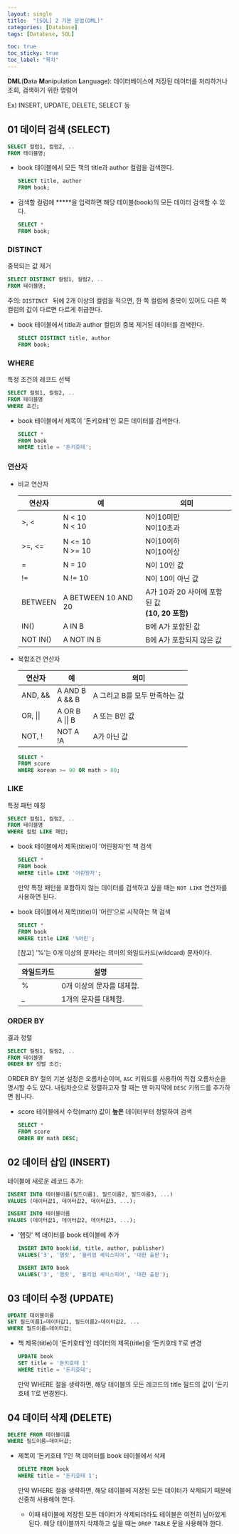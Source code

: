 ```yaml
---
layout: single
title:  "[SQL] 2 기본 문법(DML)"
categories: [Database]
tags: [Database, SQL]

toc: true
toc_sticky: true
toc_label: "목차"
---
```


**DML**(**D**ata **M**anipulation **L**anguage): 데이터베이스에 저장된 데이터를 처리하거나 조회, 검색하기 위한 명령어

Ex) INSERT, UPDATE, DELETE, SELECT 등

## 01 데이터 검색 (SELECT)

```sql
SELECT 컬럼1, 컬럼2, ..
FROM 테이블명;
```

- book 테이블에서 모든 책의 title과 author 컬럼을 검색한다.

  ```sql
  SELECT title, author
  FROM book;
  ```

- 검색할 컬럼에 **\***을 입력하면 해당 테이블(book)의 모든 데이터 검색할 수 있다.

  ```sql
  SELECT *
  FROM book;
  ```

### DISTINCT

중복되는 값 제거

```sql
SELECT DISTINCT 컬럼1, 컬럼2, ..
FROM 테이블명;
```

주의: ```DISTINCT ``` 뒤에 2개 이상의 컬럼을 적으면, 한 쪽 컬럼에 중복이 있어도 다른 쪽 컬럼의 값이 다르면 다르게 취급한다. 

- book 테이블에서 title과 author 컬럼의 중복 제거된 데이터를 검색한다.

  ```sql
  SELECT DISTINCT title, author
  FROM book;
  ```

### WHERE

특정 조건의 레코드 선택

```sql
SELECT 컬럼1, 컬럼2, ..
FROM 테이블명
WHERE 조건;
```

- book 테이블에서 제목이 '돈키호테'인 모든 데이터를 검색한다.

  ```sql
  SELECT *
  FROM book
  WHERE title = '돈키호테';
  ```

### 연산자

- 비교 연산자

  | 연산자   | 예                    | 의미                                                 |
  | -------- | --------------------- | ---------------------------------------------------- |
  | >, <     | N < 10<br />N < 10    | N이10미만 <br />N이10초과                            |
  | >=, <=   | N <= 10<br /> N >= 10 | N이10이하 <br />N이10이상                            |
  | =        | N = 10                | N이 10인 값                                          |
  | !=       | N != 10               | N이 10이 아닌 값                                     |
  | BETWEEN  | A BETWEEN 10 AND 20   | A가 10과 20 사이에 포함된 값<br /> **(10, 20 포함)** |
  | IN()     | A IN B                | B에 A가 포함된 값                                    |
  | NOT IN() | A NOT IN B            | B에 A가 포함되지 않은 값                             |

- 복합조건 연산자

  | 연산자   | 예                    | 의미                          |
  | -------- | --------------------- | ----------------------------- |
  | AND, &&  | A AND B<br /> A && B  | A 그리고 B를 모두 만족하는 값 |
  | OR, \|\| | A OR B <br />A \|\| B | A 또는 B인 값                 |
  | NOT, !   | NOT A <br />!A        | A가 아닌 값                   |

  ```sql
  SELECT *
  FROM score
  WHERE korean >= 90 OR math > 80;
  ```

### LIKE

특정 패턴 매칭

```sql
SELECT 컬럼1, 컬럼2, .. 
FROM 테이블명 
WHERE 컬럼 LIKE 패턴;
```

- book 테이블에서 제목(title)이 ‘어린왕자’인 책 검색

  ```sql
  SELECT * 
  FROM book
  WHERE title LIKE '어린왕자';
  ```

  만약 특정 패턴을 포함하지 않는 데이터를 검색하고 싶을 때는 ```NOT LIKE``` 연산자를 사용하면 된다.

- book 테이블에서 제목(title)이 ‘어린’으로 시작하는 책 검색

  ```sql
  SELECT * 
  FROM book
  WHERE title LIKE '%어린';
  ```

  [참고] '%'는 0개 이상의 문자라는 의미의 와일드카드(wildcard) 문자이다.

  | 와일드카드 | 설명                      |
  | ---------- | ------------------------- |
  | %          | 0개 이상의 문자를 대체함. |
  | _          | 1개의 문자를 대체함.      |

### ORDER BY

결과 정렬

```sql
SELECT 컬럼1, 컬럼2, ..
FROM 테이블명 
ORDER BY 정렬 조건;
```

ORDER BY 절의 기본 설정은 오름차순이며, ```ASC``` 키워드를 사용하여 직접 오름차순을 명시할 수도 있다. 내림차순으로 정렬하고자 할 때는 맨 마지막에 ```DESC``` 키워드를 추가하면 됩니다.

- score 테이블에서 수학(math) 값이 **높은** 데이터부터 정렬하여 검색

  ```sql
  SELECT *
  FROM score
  ORDER BY math DESC;
  ```

  

## 02 데이터 삽입 (INSERT)

테이블에 새로운 레코드 추가: 

```sql
INSERT INTO 테이블이름(필드이름1, 필드이름2, 필드이름3, ...)
VALUES (데이터값1, 데이터값2, 데이터값3, ...);
```

```sql
INSERT INTO 테이블이름
VALUES (데이터값1, 데이터값2, 데이터값3, ...);
```

- ‘햄릿’ 책 데이터를 book 테이블에 추가

  ```sql
  INSERT INTO book(id, title, author, publisher)
  VALUES('3', '햄릿', '윌리엄 셰익스피어', '대한 출판');
  ```

  ```sql
  INSERT INTO book
  VALUES('3', '햄릿', '윌리엄 셰익스피어', '대한 출판');
  ```

  

## 03 데이터 수정 (UPDATE)

```sql
UPDATE 테이블이름
SET 필드이름1=데이터값1, 필드이름2=데이터값2, ...
WHERE 필드이름=데이터값;
```

- 책 제목(title)이 ‘돈키호테’인 데이터의 제목(title)을 ‘돈키호테 1’로 변경

  ```sql
  UPDATE book
  SET title = '돈키호테 1'
  WHERE title = '돈키호테';
  ```

  만약 WHERE 절을 생략하면, 해당 테이블의 모든 레코드의 title 필드의 값이 ‘돈키호테 1’로 변경된다. 

## 04 데이터 삭제 (DELETE)

```sql
DELETE FROM 테이블이름
WHERE 필드이름=데이터값;
```

- 제목이 ‘돈키호테 1’인 책 데이터를 book 테이블에서 삭제

  ```sql
  DELETE FROM book
  WHERE title = '돈키호테 1';
  ```

  만약 WHERE 절을 생략하면, 해당 테이블에 저장된 모든 데이터가 삭제되기 때문에 신중히 사용해야 한다.

  * 이때 테이블에 저장된 모든 데이터가 삭제되더라도 테이블은 여전히 남아있게 된다.
    해당 테이블까지 삭제하고 싶을 때는 ```DROP TABLE``` 문을 사용해야 한다.

